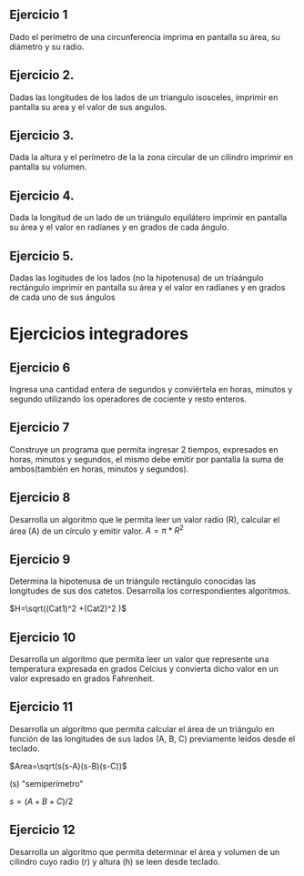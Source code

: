 ## Ejercicio 1
Dado el perímetro de una circunferencia imprima en pantalla su área, su diámetro y su radio.

## Ejercicio 2. 
Dadas las longitudes de los lados de un triangulo isosceles, imprimir en pantalla su area y el valor de sus angulos.

## Ejercicio 3. 
Dada la altura y el perímetro de la la zona circular de un cilindro imprimir en pantalla su volumen.

## Ejercicio 4. 
Dada la longitud de un lado de un triángulo equilátero imprimir en pantalla su área y el valor en radianes y en grados de cada ángulo. 

## Ejercicio 5. 
Dadas las logitudes de los lados (no la hipotenusa) de un triaángulo rectángulo imprimir en pantalla su área y el valor en radianes y en grados de cada uno de sus ángulos

# Ejercicios integradores

## Ejercicio 6

Ingresa una cantidad entera de segundos y conviértela en horas, minutos y segundo utilizando los operadores de cociente y resto enteros.

## Ejercicio 7

Construye un programa que permita ingresar 2 tiempos, expresados en horas, minutos y segundos, el mismo debe emitir por pantalla la suma de ambos(también en horas, minutos y segundos).

## Ejercicio 8

Desarrolla un algoritmo que le permita leer un valor radio (R), calcular el área (A) de un círculo y emitir valor.
$A = π * R^2$

## Ejercicio 9

Determina la hipotenusa de un triángulo rectángulo conocidas las longitudes de sus dos catetos. Desarrolla los correspondientes algoritmos.

$H=\sqrt((Cat1)^2 +(Cat2)^2 )$

## Ejercicio 10

Desarrolla un algoritmo que permita leer un valor que represente una temperatura expresada en grados Celcius y convierta dicho valor en un valor expresado en grados Fahrenheit.

## Ejercicio 11

Desarrolla un algoritmo que permita calcular el área de un triángulo en función de las longitudes de sus lados (A, B, C) previamente leídos desde el teclado.

$Area=\sqrt(s(s-A)(s-B)(s-C))$

(s) "semiperímetro"

$s=(A+B+C)/2$

## Ejercicio 12

Desarrolla un algoritmo que permita determinar el área y volumen de un cilindro cuyo radio (r) y altura (h) se leen desde teclado.


